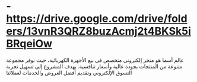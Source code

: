 # - https://drive.google.com/drive/folders/13vnR3QRZ8buzAcmj2t4BKSk5iBRqeiOw
عالم أسما هو متجر إلكتروني متخصص في بيع الأجهزة الكهربائية، حيث نوفر مجموعة متنوعة من المنتجات بجودة عالية وأسعار تنافسية. يهدف المشروع إلى تسهيل تجربة التسوق الإلكتروني وتقديم أفضل العروض والخدمات لعملائنا
